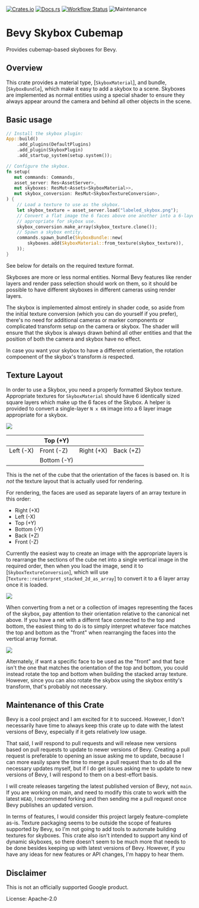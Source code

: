 [![Crates.io](https://img.shields.io/crates/v/bevy_skybox_cubemap.svg)](https://crates.io/crates/bevy_skybox_cubemap)
[![Docs.rs](https://img.shields.io/docsrs/bevy_skybox_cubemap)](https://docs.rs/bevy_skybox_cubemap)
[![Workflow Status](https://github.com/google/bevy_skybox_cubemap/workflows/Rust/badge.svg)](https://github.com/google/bevy_skybox_cubemap/actions?query=workflow%3A%22Rust%22)
![Maintenance](https://img.shields.io/badge/maintenance-passively--maintained-yellowgreen.svg)

# Bevy Skybox Cubemap

Provides cubemap-based skyboxes for Bevy.

## Overview

This crate provides a material type, [`SkyboxMaterial`], and bundle, [`SkyboxBundle`], which
make it easy to add a skybox to a scene. Skyboxes are implemented as normal entities using a
special shader to ensure they always appear around the camera and behind all other objects in
the scene.

## Basic usage

```rust
// Install the skybox plugin:
App::build()
    .add_plugins(DefaultPlugins)
    .add_plugin(SkyboxPlugin)
    .add_startup_system(setup.system());

// Configure the skybox.
fn setup(
   mut commands: Commands,
   asset_server: Res<AssetServer>,
   mut skyboxes: ResMut<Assets<SkyboxMaterial>>,
   mut skybox_conversion: ResMut<SkyboxTextureConversion>,
) {
    // Load a texture to use as the skybox.
    let skybox_texture = asset_server.load("labeled_skybox.png");
    // Convert a flat image the 6 faces above one another into a 6-layer array texture that's
    // appropriate for skybox use.
    skybox_conversion.make_array(skybox_texture.clone());
    // Spawn a skybox entity.
    commands.spawn_bundle(SkyboxBundle::new(
        skyboxes.add(SkyboxMaterial::from_texture(skybox_texture)),
    ));
}
```

See below for details on the required texture format.

Skyboxes are more or less normal entities. Normal Bevy features like render layers and render
pass selection should work on them, so it should be possible to have different skyboxes in
different cameras using render layers.

The skybox is implemented almost entirely in shader code, so aside from the initial texture
conversion (which you can do yourself if you prefer), there's no need for additional cameras or
marker components or complicated transform setup on the camera or skybox. The shader will ensure
that the skybox is always drawn behind all other entities and that the position of both the
camera and skybox have no effect.

In case you want your skybox to have a different orientation, the rotation compoenent of the skybox's
transform *is* respected.

## Texture Layout

In order to use a Skybox, you need a properly formatted Skybox texture. Appropriate textures for
`SkyboxMaterial` should have 6 identically sized square layers which make up the 6 faces of the
Skybox. A helper is provided to convert a single-layer `N x 6N` image into a 6 layer image
appropriate for a skybox.

<img src="https://raw.githubusercontent.com/google/bevy_skybox_cubemap/main/docimgs/expected_net.png" />

|           | Top (+Y)    |            |           |
|-----------|-------------|------------|-----------|
| Left (-X) | Front (-Z)  | Right (+X) | Back (+Z) |
|           | Bottom (-Y) |            |           |

This is the net of the cube that the orientation of the faces is based on. It is *not* the
texture layout that is actually used for rendering.

For rendering, the faces are used as separate layers of an array texture in this order:

* Right (+X)
* Left (-X)
* Top (+Y)
* Bottom (-Y)
* Back (+Z)
* Front (-Z)

Currently the easiest way to create an image with the appropriate layers is to rearrange the
sections of the cube net into a single vertical image in the required order, then when you load
the image, send it to [`SkyboxTextureConversion`], which will use
[`Texture::reinterpret_stacked_2d_as_array`] to convert it to a 6 layer array once it is loaded.

<img src="https://raw.githubusercontent.com/google/bevy_skybox_cubemap/main/docimgs/array_format.png" />

When converting from a net or a collection of images representing the faces of the skybox, pay
attention to their orientation relative to the canonical net above. If you have a net with a
differnt face connected to the top and bottom, the easiest thing to do is to simply interpret
whatever face matches the top and bottom as the "front" when rearranging the faces into the
vertical array format.

<img src="https://raw.githubusercontent.com/google/bevy_skybox_cubemap/main/docimgs/shifted_net.png" />

Alternately, if want a specific face to be used as the "front" and that face isn't the one that
matches the orientation of the top and bottom, you could instead rotate the top and bottom when
building the stacked array texture. However, since you can also rotate the skybox using the
skybox entity's transform, that's probably not necessary.

## Maintenance of this Crate

Bevy is a cool project and I am excited for it to succeed. However, I don't necessarily have
time to always keep this crate up to date with the latest versions of Bevy, especially if it
gets relatively low usage.

That said, I *will* respond to pull requests and will release new versions based on pull
requests to update to newer versions of Bevy. Creating a pull request is preferable to opening
an issue asking me to update, because I can more easily spare the time to merge a pull request
than to do all the necessary updates myself, but if I do get issues asking me to update to new
versions of Bevy, I will respond to them on a best-effort basis.

I will create releases targeting the latest published version of Bevy, not `main`. If you are
working on main, and need to modify this crate to work with the latest `HEAD`, I recommend
forking and then sending me a pull request once Bevy publishes an updated version.

In terms of features, I would consider this project largely feature-complete as-is. Texture
packaging seems to be outside the scope of features supported by Bevy, so I'm not going to add
tools to automate building textures for skyboxes. This crate also isn't intended to support any
kind of dynamic skyboxes, so there doesn't seem to be much more that needs to be done besides
keeping up with latest versions of Bevy. However, if you have any ideas for new features or API
changes, I'm happy to hear them.

## Disclaimer

This is not an officially supported Google product.

License: Apache-2.0

